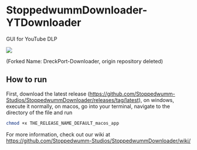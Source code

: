# StoppedwummDownloader-YTDownloader
GUI for YouTube DLP

![](https://stoppedwumm-studios.github.io/StoppedwummDownloader/mac.icns)

(Forked Name: DreckPort-Downloader, origin repository deleted)

## How to run

First, download the latest release (<https://github.com/Stoppedwumm-Studios/StoppedwummDownloader/releases/tag/latest>), on windows, execute it normally, on macos, go into your terminal, navigate to the directory of the file and run
```zsh
chmod +x THE_RELEASE_NAME_DEFAULT_macos_app
```

For more information, check out our wiki at <https://github.com/Stoppedwumm-Studios/StoppedwummDownloader/wiki/>
